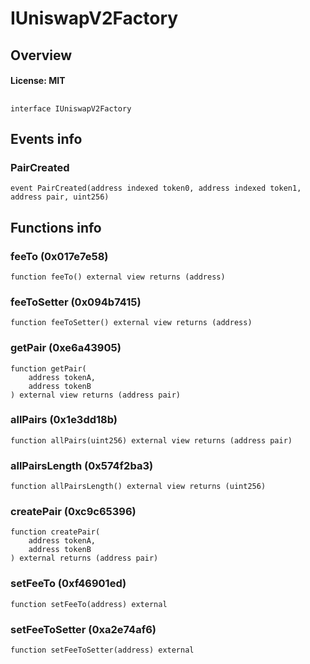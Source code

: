 # IUniswapV2Factory

## Overview

#### License: MIT

## 

```solidity
interface IUniswapV2Factory
```


## Events info

### PairCreated

```solidity
event PairCreated(address indexed token0, address indexed token1, address pair, uint256)
```


## Functions info

### feeTo (0x017e7e58)

```solidity
function feeTo() external view returns (address)
```


### feeToSetter (0x094b7415)

```solidity
function feeToSetter() external view returns (address)
```


### getPair (0xe6a43905)

```solidity
function getPair(
    address tokenA,
    address tokenB
) external view returns (address pair)
```


### allPairs (0x1e3dd18b)

```solidity
function allPairs(uint256) external view returns (address pair)
```


### allPairsLength (0x574f2ba3)

```solidity
function allPairsLength() external view returns (uint256)
```


### createPair (0xc9c65396)

```solidity
function createPair(
    address tokenA,
    address tokenB
) external returns (address pair)
```


### setFeeTo (0xf46901ed)

```solidity
function setFeeTo(address) external
```


### setFeeToSetter (0xa2e74af6)

```solidity
function setFeeToSetter(address) external
```


